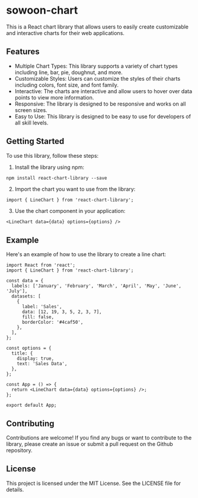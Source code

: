 # sowoon-chart

This is a React chart library that allows users to easily create customizable and interactive charts for their web applications.

## Features
- Multiple Chart Types: This library supports a variety of chart types including line, bar, pie, doughnut, and more.
- Customizable Styles: Users can customize the styles of their charts including colors, font size, and font family.
- Interactive: The charts are interactive and allow users to hover over data points to view more information.
- Responsive: The library is designed to be responsive and works on all screen sizes.
- Easy to Use: This library is designed to be easy to use for developers of all skill levels.

## Getting Started
To use this library, follow these steps:

1. Install the library using npm:
```css
npm install react-chart-library --save
```

2. Import the chart you want to use from the library:
```tsx
import { LineChart } from 'react-chart-library';
```

3. Use the chart component in your application:
```tsx
<LineChart data={data} options={options} />
```

## Example
Here's an example of how to use the library to create a line chart:

```tsx
import React from 'react';
import { LineChart } from 'react-chart-library';

const data = {
  labels: ['January', 'February', 'March', 'April', 'May', 'June', 'July'],
  datasets: [
    {
      label: 'Sales',
      data: [12, 19, 3, 5, 2, 3, 7],
      fill: false,
      borderColor: '#4caf50',
    },
  ],
};

const options = {
  title: {
    display: true,
    text: 'Sales Data',
  },
};

const App = () => {
  return <LineChart data={data} options={options} />;
};

export default App;
```

## Contributing
Contributions are welcome! If you find any bugs or want to contribute to the library, please create an issue or submit a pull request on the Github repository.

## License
This project is licensed under the MIT License. See the LICENSE file for details.
